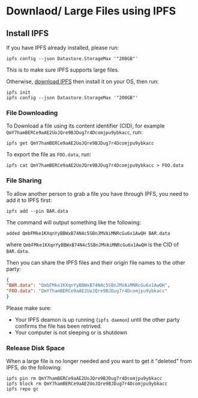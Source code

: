 # Downlaod/ Large Files using IPFS

## Install IPFS

If you have IPFS already installed, please run:
```
ipfs config --json Datastore.StorageMax '"200GB"'
```
This is to make sure IPFS supports large files.

Otherwise,  [download IPFS](https://dist.ipfs.io/#go-ipfs) then install it on your OS, then run:
```
ipfs init
ipfs config --json Datastore.StorageMax '"200GB"'
```

### File Downloading
To Download a file using its content identifier (CID), for example `QmY7hamBERCe9aAE2UoJQre9BJDug7r4Dcomjpu9ybkacc`, run:

```
ipfs get QmY7hamBERCe9aAE2UoJQre9BJDug7r4Dcomjpu9ybkacc
```

To export the file as `FOO.data`, run:

```
ipfs cat QmY7hamBERCe9aAE2UoJQre9BJDug7r4Dcomjpu9ybkacc > FOO.data
```

### File Sharing
To allow another person to grab a file you have through IPFS, you need to add it to IPFS first:

```
ipfs add --pin BAR.data
```
The command will output something like the following:

```
added QmbFMke1KXqnYyBBWxB74N4c5SBnJMVAiMNRcGu6x1AwQH BAR.data
```
where `QmbFMke1KXqnYyBBWxB74N4c5SBnJMVAiMNRcGu6x1AwQH` is the CID of `BAR.data`.

Then you can share the IPFS files and their origin file names to the other party:

```json
{
"BAR.data": "QmbFMke1KXqnYyBBWxB74N4c5SBnJMVAiMNRcGu6x1AwQH",
"FOO.data": "QmY7hamBERCe9aAE2UoJQre9BJDug7r4Dcomjpu9ybkacc"
}
```

Please make sure:
- Your IPFS deamon is up running (`ipfs daemon`) until the other party confirms the file has been retrived.
- Your computer is not sleeping or is shutdown

### Release Disk Space
When a large file is no longer needed and you want to get it "deleted" from IPFS, do the following:

```
ipfs pin rm QmY7hamBERCe9aAE2UoJQre9BJDug7r4Dcomjpu9ybkacc
ipfs block rm QmY7hamBERCe9aAE2UoJQre9BJDug7r4Dcomjpu9ybkacc
ipfs repo gc
```
